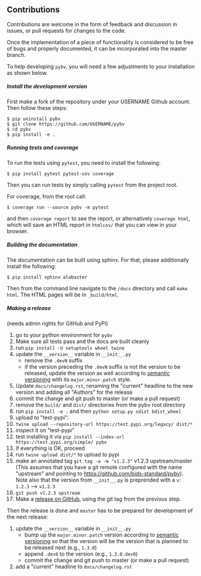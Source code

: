 Contributions
-------------

Contributions are welcome in the form of feedback and discussion in issues, or
pull requests for changes to the code.

Once the implementation of a piece of functionality is considered to be free of
bugs and properly documented, it can be incorporated into the master branch.

To help developing `pybv`, you will need a few adjustments to your
installation as shown below.

##### Install the development version

First make a fork of the repository under your USERNAME Github account. Then
follow these steps:

    $ pip uninstall pybv
    $ git clone https://github.com/USERNAME/pybv
    $ cd pybv
    $ pip install -e .

##### Running tests and coverage

To run the tests using `pytest`, you need to install the following:

    $ pip install pytest pytest-cov coverage

Then you can run tests by simply calling `pytest` from the project root.

For coverage, from the root call:

    $ coverage run --source pybv -m pytest

and then `coverage report` to see the report, or alternatively `coverage html`,
which will save an HTML report in `htmlcov/` that you can view in your browser.

##### Building the documentation

The documentation can be built using sphinx. For that, please additionally
install the following:

    $ pip install sphinx alabaster

Then from the command line navigate to the `/docs` directory and call `make
html`. The HTML pages will be in `_build/html`.

##### Making a release
(needs admin rights for GitHub and PyPi)

1. go to your python environment for `pybv`
1. Make sure all tests pass and the docs are built cleanly
1. run `pip install -U setuptools wheel twine`
1. update the `__version__` variable in `__init__.py`
    - remove the `.devN` suffix
    - if the version preceding the `.devN` suffix is not the version to be
      released, update the version as well according to
      [semantic versioning](https://semver.org/) with its `major.minor.patch`
      style.
1. Update `docs/changelog.rst`, renaming the "current" headline to the new
   version and adding all "Authors" for the release
1. commit the change and git push to master (or make a pull request)
1. remove the `build/` and `dist/` directories from the pybv root directory
1. run `pip install -e .` and then `python setup.py sdist bdist_wheel`
1. upload to "test-pypi":
  1. `twine upload --repository-url https://test.pypi.org/legacy/ dist/*`
  1. inspect it on "test-pypi"
  1. test installing it via
     `pip install --index-url https://test.pypi.org/simple/ pybv`
  1. if everything is OK, proceed
1. run `twine upload dist/*` to upload to pypi
1. make an annotated tag `git tag -a -m "v1.2.3"` v1.2.3 upstream/master (This
   assumes that you have a git remote configured with the name "upstream" and
   pointing to https://github.com/bids-standard/pybv). Note also that the
   version from `__init__.py` is preprended with a `v`: `1.2.3` --> `v1.2.3`
1. `git push v1.2.3 upstream`
1. Make a [release on GitHub](https://help.github.com/en/articles/creating-releases),
   using the git tag from the previous step.

Then the release is done and `master` has to be prepared for development of
the next release:

1. update the `__version__` variable in `__init__.py`
    - bump up the `major.minor.patch` version according to
      [semantic versioning](https://semver.org/) so that the version will be
      the version that is planned to be released next (e.g., `1.3.0`)
    - append `.dev0` to the version (e.g., `1.3.0.dev0`)
    - commit the change and git push to master (or make a pull request)
1. add a "current" headline to `docs/changelog.rst`
